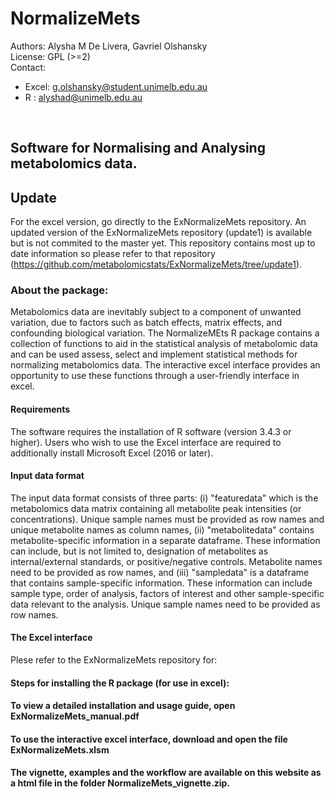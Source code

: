 # NormalizeMets

Authors: Alysha M De Livera, Gavriel Olshansky <br />
License: GPL (>=2) <br />
Contact: <br />
* Excel: g.olshansky@student.unimelb.edu.au
* R    : alyshad@unimelb.edu.au
<br />

## Software for Normalising and Analysing metabolomics data.

## Update
For the excel version, go directly to the ExNormalizeMets repository. An updated version of the ExNormalizeMets repository (update1) is available but is not commited to the master yet. This repository contains most up to date information so please refer to that repository (https://github.com/metabolomicstats/ExNormalizeMets/tree/update1).

### About the package:

Metabolomics data are inevitably subject to a component of unwanted variation, due to factors such as batch effects, matrix effects, and confounding biological variation. The NormalizeMEts R package contains a collection of functions to aid in the statistical analysis of metabolomic data and can be used assess, select and implement statistical methods for normalizing metabolomics data. The interactive excel interface provides an opportunity to use these functions through a user-friendly interface in excel.

#### Requirements
The software requires the installation of R software (version 3.4.3 or higher). Users who wish to use the Excel interface are required to additionally install Microsoft Excel (2016 or later).

#### Input data format

The input data format consists of three parts: (i) "featuredata" which is the metabolomics data matrix containing all metabolite peak intensities (or concentrations). Unique sample names must be provided as row names and unique metabolite names as column names, (ii) "metabolitedata" contains metabolite-specific information in a separate dataframe. These information can include, but is not limited to, designation of metabolites as internal/external standards, or positive/negative controls. Metabolite names need to be provided as row names, and (iii) "sampledata" is a dataframe that contains sample-specific information. These information can include sample type, order of analysis, factors of interest and other sample-specific data relevant to the analysis. Unique sample names need to be provided as row names.


#### The Excel interface

Plese refer to the ExNormalizeMets repository for:

#### Steps for installing the R package (for use in excel):

#### To view a detailed installation and usage guide, open ExNormalizeMets_manual.pdf

#### To use the interactive excel interface, download and open the file ExNormalizeMets.xlsm

#### The vignette, examples and the workflow are available on this website as a html file in the folder NormalizeMets_vignette.zip.
